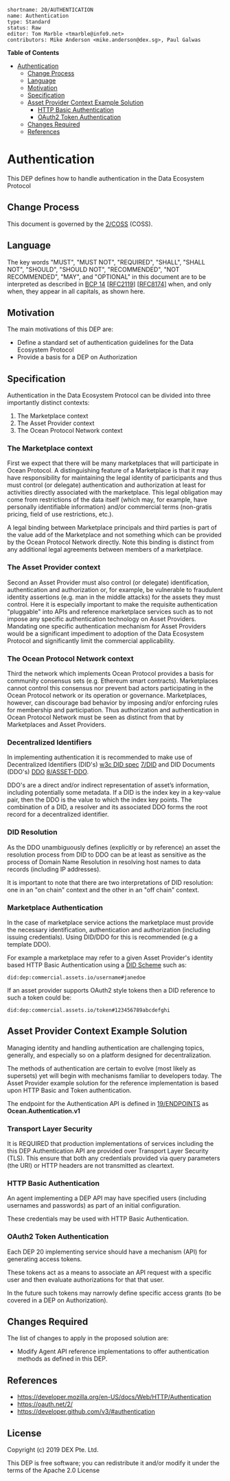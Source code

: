 ```
shortname: 20/AUTHENTICATION
name: Authentication
type: Standard
status: Raw
editor: Tom Marble <tmarble@info9.net>
contributors: Mike Anderson <mike.anderson@dex.sg>, Paul Galwas
```

**Table of Contents**

<!--ts-->

   * [Authentication](#authentication)
      * [Change Process](#change-process)
      * [Language](#language)
      * [Motivation](#motivation)
      * [Specification](#specification)
      * [Asset Provider Context Example Solution](#asset-provider-context-example-solution)
         * [HTTP Basic Authentication](#http-basic-authentication)
         * [OAuth2 Token Authentication](#oauth2-token-authentication)
      * [Changes Required](#changes-required)
      * [References](#references)

<!--te-->

# Authentication

This DEP defines how to handle authentication in the Data Ecosystem Protocol


## Change Process

This document is governed by the [2/COSS](../2/README.md) (COSS).


## Language

The key words "MUST", "MUST NOT", "REQUIRED", "SHALL", "SHALL NOT", "SHOULD", "SHOULD NOT", "RECOMMENDED", "NOT RECOMMENDED", "MAY", and "OPTIONAL" in this document are to be interpreted as described in [BCP 14](https://tools.ietf.org/html/bcp14) \[[RFC2119](https://tools.ietf.org/html/rfc2119)\] \[[RFC8174](https://tools.ietf.org/html/rfc8174)\] when, and only when, they appear in all capitals, as shown here.


## Motivation

The main motivations of this DEP are:

* Define a standard set of authentication guidelines for the Data Ecosystem Protocol
* Provide a basis for a DEP on Authorization

## Specification

Authentication in the Data Ecosystem Protocol can be divided into three
importantly distinct contexts:

1. The Marketplace context
2. The Asset Provider context
3. The Ocean Protocol Network context

### The Marketplace context

First we expect that there will be many marketplaces that will participate
in Ocean Protocol. A distinguishing feature of a Marketplace is
that it may have responsibility for maintaining the legal
identity of participants and thus must control (or delegate)
authentication and authorization at least for activities directly
associated with the marketplace. This legal obligation may come from
restrictions of the data itself (which may, for example, have
personally identifiable information) and/or commercial terms
(non-gratis pricing, field of use restrictions, etc.).

A legal binding between Marketplace principals and third parties is
part of the value add of the Marketplace and not something which can
be provided by the Ocean Protocol Network directly.  Note this binding
is distinct from any additional legal agreements between members of a
marketplace.

### The Asset Provider context

Second an Asset Provider must also control (or delegate) identification,
authentication and authorization or, for example, be vulnerable to
fraudulent identity assertions (e.g. man in the middle attacks) for
the assets they must control. Here it is especially important to
make the requisite authentication "pluggable" into APIs and reference
marketplace services such as to not impose any specific authentication
technology on Asset Providers. Mandating one specific authentication
mechanism for Asset Providers would be a significant impediment to
adoption of the Data Ecosystem Protocol and significantly limit
the commercial applicability.

### The Ocean Protocol Network context

Third the network which implements Ocean Protocol provides a basis for
community consensus sets (e.g. Ethereum smart contracts).
Marketplaces cannot control this consensus nor prevent bad actors
participating in the Ocean Protocol network or its operation or
governance. Marketplaces, however, can discourage bad behavior by
imposing and/or enforcing rules for membership and participation.
Thus authorization and authentication in Ocean Protocol Network must be seen
as distinct from that by Marketplaces and Asset Providers.

### Decentralized Identifiers

In implementing authentication it is recommended to make use of
Decentralized Identifiers (DID's)
[w3c DID spec](https://w3c-ccg.github.io/did-spec/)
[7/DID](https://github.com/oceanprotocol/OEPs/tree/master/7)
and DID Documents (DDO's)
[DDO](https://blog.oceanprotocol.com/ocean-protocol-squid-library-java-c92a6035ce39)
[8/ASSET-DDO](https://github.com/oceanprotocol/OEPs/tree/master/8).

DDO's are a direct and/or indirect representation of asset’s
information, including potentially some metadata. If a DID is the
index key in a key-value pair, then the DDO is the value to which the
index key points. The combination of a DID, a resolver and its
associated DDO forms the root record for a decentralized identifier.

### DID Resolution

As the DDO unambiguously defines (explicitly or by reference) an asset
the resolution process from DID to DDO can be at least as sensitive as
the process of Domain Name Resolution in resolving host names to data
records (including IP addresses).

It is important to note that there are two interpretations of DID resolution:
one in an "on chain" context and the other in an "off chain" context.

### Marketplace Authentication

In the case of marketplace service actions the marketplace must
provide the necessary identification, authentication and authorization
(including issuing credentials). Using DID/DDO for this is
recommended (e.g a template DDO).

For example a marketplace may refer to a given Asset Provider's identity
based HTTP Basic Authentication using a [DID Scheme](https://w3c-ccg.github.io/did-spec/#the-generic-did-scheme) such as:

    did:dep:commercial.assets.io/username#janedoe

If an asset provider supports OAuth2 style tokens then a DID reference to
such a token could be:

    did:dep:commercial.assets.io/token#123456789abcdefghi

## Asset Provider Context Example Solution

Managing identity and handling authentication are challenging topics,
generally, and especially so on a platform designed for decentralization.

The methods of authentication are certain to evolve (most likely as
supersets) yet will begin with mechanisms familiar to developers today.
The Asset Provider example solution for the reference implementation
is based upon HTTP Basic and Token authentication.

The endpoint for the Authentication API is defined in [19/ENDPOINTS](../19/README.md) as **Ocean.Authentication.v1**

### Transport Layer Security

It is REQUIRED that production implementations of services including the
this DEP Authentication API are provided over Transport Layer Security (TLS).
This ensure that both any credentials provided via query parameters
(the URI) or HTTP headers are not transmitted as cleartext.

### HTTP Basic Authentication

An agent implementing a DEP API may have specified users (including usernames
and passwords) as part of an initial configuration.

These credentials may be used with HTTP Basic Authentication.

### OAuth2 Token Authentication

Each DEP 20 implementing service should have a mechanism (API) for generating
access tokens.

These tokens act as a means to associate an API request with
a specific user and then evaluate authorizations for that that user.

In the future such tokens may narrowly define specific access
grants (to be covered in a DEP on Authorization).

## Changes Required

The list of changes to apply in the proposed solution are:

* Modify Agent API reference implementations to offer authentication methods
  as defined in this DEP.

## References

* https://developer.mozilla.org/en-US/docs/Web/HTTP/Authentication
* https://oauth.net/2/
* https://developer.github.com/v3/#authentication

## License

Copyright (c) 2019 DEX Pte. Ltd.

This DEP is free software; you can redistribute it and/or modify it under the terms of the Apache 2.0 License